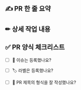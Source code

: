 ## ✍️ PR 한 줄 요약


## ✏ 상세 작업 내용
<!-- 리스트형식으로 적어주세요 -->


## ✅ PR 양식 체크리스트
 - [ ] 💭 이슈는 등록했나요?
 - [ ] 🏷️ 라벨은 등록했나요?
 - [ ] 🔀 PR 제목의 형식을 잘 작성했나요?




<!-- PR 제목 컨벤션 접두어 알람 -->
<!--
| 태그 (Tag)                  | 제목 (Subject)                                                                             |
| --------------------------- | ------------------------------------------------------------------------------------------ |
| ✨feat:         | 기능 추가, 삭제, 변경                                                                     |
| 🐛fix:          | 버그, 오류 수정                                                                           |
| 📝docs:         | readme.md, json 파일 등 수정, 라이브러리 설치 (문서 관련, 코드 수정 없음)                    |
| 💄style:        | CSS 등 사용자 UI 디자인 변경, 코드 formatting, 세미콜론 누락, 코드 자체의 변경이 없는 경우    |
| ✅test:         | 테스트 코드, 리팩토링 테스트 코드 추가                                                     |
| 📦️chore:        | 패키지 매니저 수정, 그 외 기타 수정 ex) .gitignore                                         |
| 🚚rename:       | 파일 또는 폴더 명을 수정하거나 옮기는 작업만인 경우                                         |
| 💡comment:       | 필요한 주석 추가 및 변경                                                                 |
| 🔥remove:        | 파일을 삭제하는 작업만 수행한 경우                                                        |
| 👽️change:        | API 변경의 경우                                                                         |
| 🚑hotfix:      | 급하게 치명적인 버그를 고쳐야 하는 경우                                                    |
| ♻️refactor:     | 코드 리팩토링                                                                            |
| 🌱add:          | 파일 추가                                                                               |
-->
